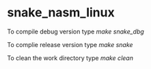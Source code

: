 # snake_nasm_linux

To compile debug version type *make snake_dbg*

To complie release version type *make snake*

To clean the work directory type *make clean*

